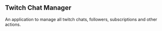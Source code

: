 ## Twitch Chat Manager

An application to manage all twitch chats, followers, subscriptions and other actions.